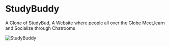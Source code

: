 # StudyBuddy
A Clone of StudyBud, A Website where people all over the Globe Meet,learn and Socialize through Chatrooms 

![StudyBuddy](https://github.com/BoampongEthiel4742/StudyBuddy/assets/139574409/9905594c-f383-4e68-be67-71378fccda2b)
